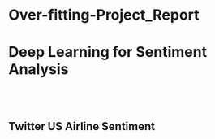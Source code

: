 # Over-fitting-Project_Report
<h1>Deep Learning for Sentiment Analysis</h1>
<br>
<br>
<h2>Twitter US Airline Sentiment</h2>
